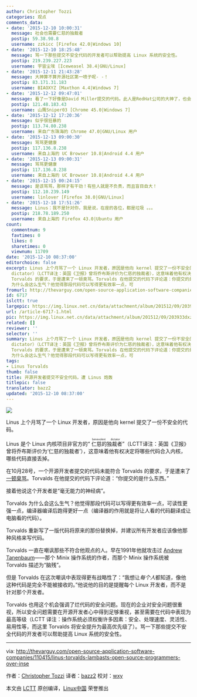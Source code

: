 ```yaml
---
author: Christopher Tozzi
categories: 观点
comments_data:
- date: '2015-12-10 10:00:31'
  message: 社会也需要仁慈的独裁者
  postip: 59.38.98.8
  username: zzkicc [Firefox 42.0|Windows 10]
- date: '2015-12-10 18:25:48'
  message: 骂一下那些提交不安全代码的开发者可以帮助提高 Linux 系统的安全性。
  postip: 219.239.227.223
  username: 宇宙尘埃 [Iceweasel 38.4|GNU/Linux]
- date: '2015-12-11 21:43:28'
  message: 大神算不算开源社区第一喷子呢- -！
  postip: 83.171.31.183
  username: BIAOXYZ [Maxthon 4.4|Windows 7]
- date: '2015-12-12 09:47:01'
  message: 看了一下好像是David Miller提交的代码。此人是RedHat公司的大神了，也会被骂。。。
  postip: 121.48.183.43
  username: 山鹰Sniper03 [Chrome 45.0|Windows 7]
- date: '2015-12-12 17:20:36'
  message: 似乎很狂暴的
  postip: 113.74.80.238
  username: 来自广东珠海的 Chrome 47.0|GNU/Linux 用户
- date: '2015-12-13 09:00:30'
  message: 骂骂更健康
  postip: 117.136.8.238
  username: 来自上海的 UC Browser 10.8|Android 4.4 用户
- date: '2015-12-13 09:00:31'
  message: 骂骂更健康
  postip: 117.136.8.238
  username: 来自上海的 UC Browser 10.8|Android 4.4 用户
- date: '2015-12-15 00:24:15'
  message: 是该骂骂，那样才有干劲！有些人就是不负责，而且盲目自大！
  postip: 112.10.239.149
  username: linlover [Firefox 38.0|GNU/Linux]
- date: '2015-12-18 17:51:26'
  message: Linus：我不是针对你，我是说，在座的各位，都是垃圾 。。。
  postip: 218.78.189.250
  username: 来自上海的 Firefox 43.0|Ubuntu 用户
count:
  commentnum: 9
  favtimes: 0
  likes: 0
  sharetimes: 0
  viewnum: 11709
date: '2015-12-10 08:37:00'
editorchoice: false
excerpt: Linus 上个月骂了一个 Linux 开发者，原因是他向 kernel 提交了一份不安全的代码。 Linus 是个 Linux 内核项目非官方的仁慈的独裁者（benevolent
  dictator）（LCTT译注：英国《卫报》曾将乔布斯评价为仁慈的独裁者），这意味着他有权决定将哪些代码合入内核，哪些代码直接丢掉。 在10月28号，一个开源开发者提交的代码未能符合
  Torvalds 的要求，于是遭来了一顿臭骂。Torvalds 在他提交的代码下评论道：你提交的是什么东西。 接着他说这个开发者是毫无能力的神经病。 Torvalds
  为什么会这么生气？他觉得那段代码可以写得更有效率一点，可
fromurl: http://thevarguy.com/open-source-application-software-companies/110415/linus-torvalds-lambasts-open-source-programmers-over-inse
id: 6717
islctt: true
largepic: https://img.linux.net.cn/data/attachment/album/201512/09/203933dxz84v3gjj3h1x8j.jpg
url: /article-6717-1.html
pic: https://img.linux.net.cn/data/attachment/album/201512/09/203933dxz84v3gjj3h1x8j.jpg.thumb.jpg
related: []
reviewer: ''
selector: ''
summary: Linus 上个月骂了一个 Linux 开发者，原因是他向 kernel 提交了一份不安全的代码。 Linus 是个 Linux 内核项目非官方的仁慈的独裁者（benevolent
  dictator）（LCTT译注：英国《卫报》曾将乔布斯评价为仁慈的独裁者），这意味着他有权决定将哪些代码合入内核，哪些代码直接丢掉。 在10月28号，一个开源开发者提交的代码未能符合
  Torvalds 的要求，于是遭来了一顿臭骂。Torvalds 在他提交的代码下评论道：你提交的是什么东西。 接着他说这个开发者是毫无能力的神经病。 Torvalds
  为什么会这么生气？他觉得那段代码可以写得更有效率一点，可
tags:
- Linus Torvalds
thumb: false
title: 开源开发者提交不安全代码，遭 Linus 炮轰
titlepic: false
translator: bazz2
updated: '2015-12-10 08:37:00'
---
```


![](/data/attachment/album/201512/09/203933dxz84v3gjj3h1x8j.jpg)


Linus 上个月骂了一个 Linux 开发者，原因是他向 kernel 提交了一份不安全的代码。


Linus 是个 Linux 内核项目非官方的“<ruby> 仁慈的独裁者 <rp>  （ </rp> <rt>  benevolent dictator </rt> <rp>  ） </rp></ruby>”（LCTT译注：英国《卫报》曾将乔布斯评价为‘仁慈的独裁者’），这意味着他有权决定将哪些代码合入内核，哪些代码直接丢掉。


在10月28号，一个开源开发者提交的代码未能符合 Torvalds 的要求，于是遭来了[一顿臭骂](http://lkml.iu.edu/hypermail/linux/kernel/1510.3/02866.html)。Torvalds 在他提交的代码下评论道：“你提交的是什么东西。”


接着他说这个开发者是“毫无能力的神经病”。


Torvalds 为什么会这么生气？他觉得那段代码可以写得更有效率一点，可读性更强一点，编译器编译后跑得更好一点（编译器的作用就是将让人看的代码翻译成让电脑看的代码）。


Torvalds 重新写了一版代码将原来的那份替换掉，并建议所有开发者应该像他那种风格来写代码。


Torvalds 一直在嘲讽那些不符合他观点的人。早在1991年他就攻击过 [Andrew Tanenbaum](https://en.wikipedia.org/wiki/Tanenbaum%E2%80%93Torvalds_debate)——那个 Minix 操作系统的作者，而那个 Minix 操作系统被 Torvalds 描述为“脑残”。


但是 Torvalds 在这次嘲讽中表现得更有战略性了：“我想让*每个人*都知道，像他这种代码是完全不能被接收的。”他说他的目的是提醒每个 Linux 开发者，而不是针对那个开发者。


Torvalds 也用这个机会强调了烂代码的安全问题。现在的企业对安全问题很重视，所以安全问题需要在开源开发者心中得到足够重视，甚至需要在代码中表现为最高等级（LCTT 译注：操作系统必须权衡许多因素：安全、处理速度、灵活性、易用性等，而这里 Torvalds 将安全提升为最高优先级了）。骂一下那些提交不安全代码的开发者可以帮助提高 Linux 系统的安全性。




---


via: <http://thevarguy.com/open-source-application-software-companies/110415/linus-torvalds-lambasts-open-source-programmers-over-inse>


作者：[Christopher Tozzi](http://thevarguy.com/author/christopher-tozzi) 译者：[bazz2](https://github.com/bazz2) 校对：[wxy](https://github.com/wxy)


本文由 [LCTT](https://github.com/LCTT/TranslateProject) 原创编译，[Linux中国](https://linux.cn/) 荣誉推出